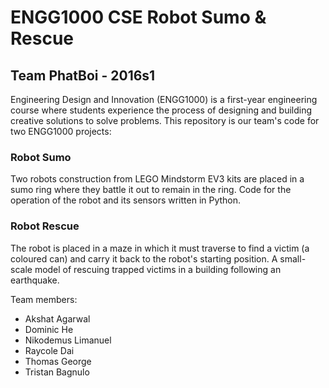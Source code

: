 # ENGG1000 CSE Robot Sumo & Rescue
## Team PhatBoi - 2016s1

Engineering Design and Innovation (ENGG1000) is a first-year engineering course where students experience the process of designing and building creative solutions to solve problems. This repository is our team's code for two ENGG1000 projects:

### Robot Sumo
Two robots construction from LEGO Mindstorm EV3 kits are placed in a sumo ring where they battle it out to remain in the ring. Code for the operation of the robot and its sensors written in Python.

### Robot Rescue
The robot is placed in a maze in which it must traverse to find a victim (a coloured can) and carry it back to the robot's starting position. A small-scale model of rescuing trapped victims in a building following an earthquake.

Team members:
* Akshat Agarwal
* Dominic He
* Nikodemus Limanuel
* Raycole Dai
* Thomas George
* Tristan Bagnulo
